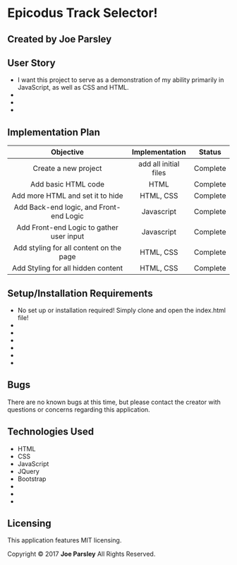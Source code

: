 # Epicodus Track Selector!

## Created by Joe Parsley


## User Story

* I want this project to serve as a demonstration of my ability primarily in JavaScript, as well as CSS and HTML.
*
*
*

## Implementation Plan

| Objective | Implementation | Status |
|:-------------:|:-------------:|:-------------:|
| Create a new project | add all initial files | Complete |
| Add basic HTML code| HTML | Complete|
| Add more HTML and set it to hide | HTML, CSS | Complete |
| Add Back-end logic, and Front-end Logic | Javascript | Complete |
| Add Front-end Logic to gather user input | Javascript | Complete |
| Add styling for all content on the page | HTML, CSS | Complete |
| Add Styling for all hidden content | HTML, CSS | Complete |


## Setup/Installation Requirements

  * No set up or installation required! Simply clone and open the index.html file!
  *
  *
  *
  *
  *
  *


## Bugs
There are no known bugs at this time, but please contact the creator with questions or concerns regarding this application.


## Technologies Used

  * HTML
  * CSS
  * JavaScript
  * JQuery
  * Bootstrap
  *
  *
  *

## Licensing
This application features MIT licensing.

Copyright &copy; 2017 **Joe Parsley** All Rights Reserved.
